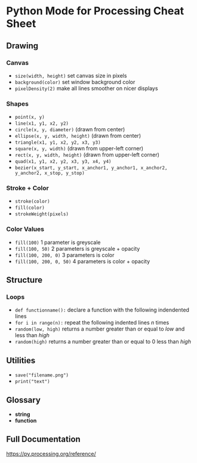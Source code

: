 # Python Mode for Processing Cheat Sheet

## Drawing

### Canvas
- `size(width, height)` set canvas size in pixels
- `background(color)` set window background color
- `pixelDensity(2)` make all lines smoother on nicer displays

### Shapes
- `point(x, y)`
- `line(x1, y1, x2, y2)`
- `circle(x, y, diameter)` (drawn from center)
- `ellipse(x, y, width, height)` (drawn from center)
- `triangle(x1, y1, x2, y2, x3, y3)`
- `square(x, y, width)` (drawn from upper-left corner)
- `rect(x, y, width, height)` (drawn from upper-left corner)
- `quad(x1, y1, x2, y2, x3, y3, x4, y4)`
- `bezier(x_start, y_start, x_anchor1, y_anchor1, x_anchor2, y_anchor2, x_stop, y_stop)`

### Stroke + Color
- `stroke(color)`
- `fill(color)`
- `strokeWeight(pixels)`

### Color Values
- `fill(100)` 1 parameter is greyscale
- `fill(100, 50)` 2 parameters is greyscale + opacity
- `fill(100, 200, 0)` 3 parameters is color
- `fill(100, 200, 0, 50)` 4 parameters is color + opacity


## Structure

### Loops
- `def functionname():` declare a function with the following indendented lines
- `for i in range(n):` repeat the following indented lines _n_ times
- `random(low, high)` returns a number greater than or equal to _low_ and less than _high_
- `random(high)` returns a number greater than or equal to 0 less than _high_


## Utilities
- `save("filename.png")`
- `print("text")`

## Glossary
- **string**
- **function**



## Full Documentation
https://py.processing.org/reference/
